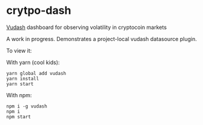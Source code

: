 # crytpo-dash
[Vudash](http://www.vudash.com) dashboard for observing volatility in cryptocoin markets

A work in progress. Demonstrates a project-local vudash datasource plugin.

To view it:

With yarn (cool kids):
```
yarn global add vudash
yarn install
yarn start
```

With npm:
```
npm i -g vudash
npm i
npm start
```